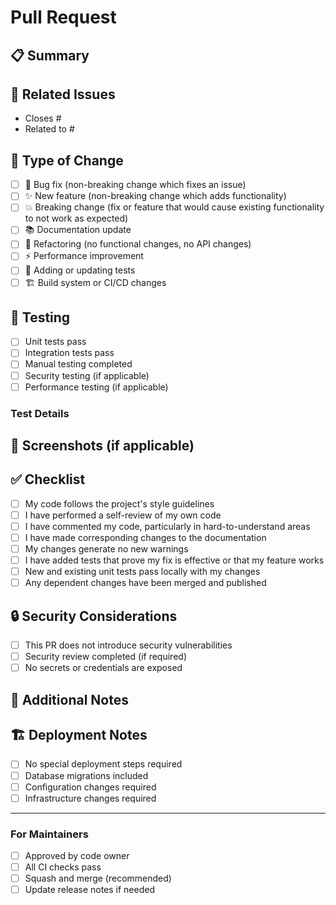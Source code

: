 # Pull Request

## 📋 Summary
<!-- Provide a brief summary of the changes -->

## 🔗 Related Issues
<!-- Link to related issues using # notation -->
- Closes #
- Related to #

## 🎯 Type of Change
<!-- Mark with [x] the type of change -->
- [ ] 🐛 Bug fix (non-breaking change which fixes an issue)
- [ ] ✨ New feature (non-breaking change which adds functionality) 
- [ ] 💥 Breaking change (fix or feature that would cause existing functionality to not work as expected)
- [ ] 📚 Documentation update
- [ ] 🔧 Refactoring (no functional changes, no API changes)
- [ ] ⚡ Performance improvement
- [ ] 🧪 Adding or updating tests
- [ ] 🏗️ Build system or CI/CD changes

## 🧪 Testing
<!-- Describe the tests that you ran to verify your changes -->
- [ ] Unit tests pass
- [ ] Integration tests pass
- [ ] Manual testing completed
- [ ] Security testing (if applicable)
- [ ] Performance testing (if applicable)

### Test Details
<!-- Provide details about testing performed -->

## 📸 Screenshots (if applicable)
<!-- Add screenshots to help explain your changes -->

## ✅ Checklist
<!-- Mark completed items with [x] -->
- [ ] My code follows the project's style guidelines
- [ ] I have performed a self-review of my own code
- [ ] I have commented my code, particularly in hard-to-understand areas
- [ ] I have made corresponding changes to the documentation
- [ ] My changes generate no new warnings
- [ ] I have added tests that prove my fix is effective or that my feature works
- [ ] New and existing unit tests pass locally with my changes
- [ ] Any dependent changes have been merged and published

## 🔒 Security Considerations
<!-- If this PR has security implications, describe them -->
- [ ] This PR does not introduce security vulnerabilities
- [ ] Security review completed (if required)
- [ ] No secrets or credentials are exposed

## 📝 Additional Notes
<!-- Any additional information that reviewers should know -->

## 🏗️ Deployment Notes
<!-- Any special deployment considerations -->
- [ ] No special deployment steps required
- [ ] Database migrations included
- [ ] Configuration changes required
- [ ] Infrastructure changes required

---

### For Maintainers
- [ ] Approved by code owner
- [ ] All CI checks pass
- [ ] Squash and merge (recommended)
- [ ] Update release notes if needed